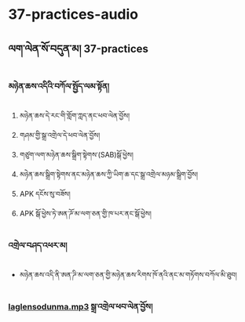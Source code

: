 # 37-practices-audio

## ལག་ལེན་སོ་བདུན་མ། 37-practices 

### མཉེན་ཆས་འདིའི་བཀོལ་སྤྱོད་ལམ་སྟོན།
1. མཉེན་ཆས་དེ་རང་གི་གློག་ཀླད་ནང་ཕབ་ལེན་བྱོས།
2. གཤམ་གྱི་སྒྲ་འགྲེལ་དེ་ཕབ་ལེན་བྱོས།
3. གཙུག་ལག་མཉེན་ཆས་སྒྲིག་སྟེགས་(SAB)སྒོ་ཕྱེས།
4. མཉེན་ཆས་སྒྲིག་སྟེགས་ནང་མཉེན་ཆས་ཀྱི་ཡིག་ཆ་དང་སྒྲ་འགྲེལ་མཉམ་སྒྲིག་བྱོས།
5. APK དངོས་སུ་བཟོས།
6. APK སྒོ་ཕྱེས་ཏེ་ཨན་ཌོ་མ་ལག་ཅན་གྱི་ཁ་པར་ནང་སྒོ་ཕྱེས།

### འགྲེལ་བཤད་འཕར་མ།
- མཉེན་ཆས་འདི་ནི་ཨན་ཌི་མ་ལག་ཅན་གྱི་མཉེན་ཆས་རིགས་ཁོ་ནའི་ནང་མ་གཏོགས་བཀོལ་མི་ཐུབ།
### [laglensodunma.mp3](https://github.com/buda-apps/Laglensodunma/releases/download/v1.0.0/laglensodunma.mp3) སྒྲ་འགྲེལ་ཕབ་ལེན་བྱོས།
